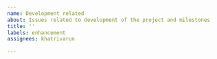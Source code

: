 ```yaml
---
name: Development related
about: Issues related to development of the project and milestones
title: ''
labels: enhancement
assignees: khatrivarun

---
```



